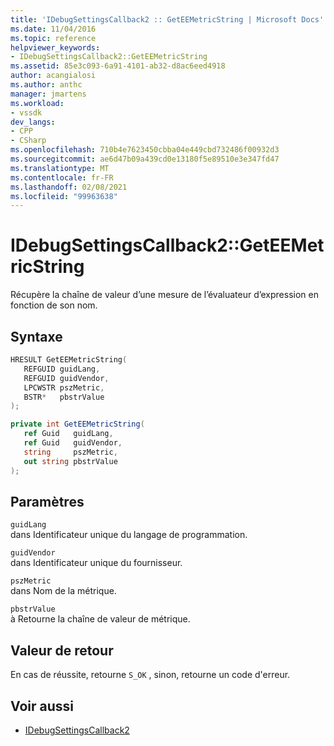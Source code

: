 ```yaml
---
title: 'IDebugSettingsCallback2 :: GetEEMetricString | Microsoft Docs'
ms.date: 11/04/2016
ms.topic: reference
helpviewer_keywords:
- IDebugSettingsCallback2::GetEEMetricString
ms.assetid: 85e3c093-6a91-4101-ab32-d8ac6eed4918
author: acangialosi
ms.author: anthc
manager: jmartens
ms.workload:
- vssdk
dev_langs:
- CPP
- CSharp
ms.openlocfilehash: 710b4e7623450cbba04e449cbd732486f00932d3
ms.sourcegitcommit: ae6d47b09a439cd0e13180f5e89510e3e347fd47
ms.translationtype: MT
ms.contentlocale: fr-FR
ms.lasthandoff: 02/08/2021
ms.locfileid: "99963638"
---
```

# <a name="idebugsettingscallback2geteemetricstring"></a>IDebugSettingsCallback2::GetEEMetricString
Récupère la chaîne de valeur d’une mesure de l’évaluateur d’expression en fonction de son nom.

## <a name="syntax"></a>Syntaxe

```cpp
HRESULT GetEEMetricString(
   REFGUID guidLang,
   REFGUID guidVendor,
   LPCWSTR pszMetric,
   BSTR*   pbstrValue
);
```

```csharp
private int GetEEMetricString(
   ref Guid   guidLang,
   ref Guid   guidVendor,
   string     pszMetric,
   out string pbstrValue
);
```

## <a name="parameters"></a>Paramètres
`guidLang`\
dans Identificateur unique du langage de programmation.

`guidVendor`\
dans Identificateur unique du fournisseur.

`pszMetric`\
dans Nom de la métrique.

`pbstrValue`\
à Retourne la chaîne de valeur de métrique.

## <a name="return-value"></a>Valeur de retour
 En cas de réussite, retourne `S_OK` , sinon, retourne un code d'erreur.

## <a name="see-also"></a>Voir aussi
- [IDebugSettingsCallback2](../../../extensibility/debugger/reference/idebugsettingscallback2.md)
